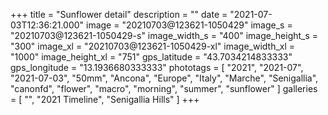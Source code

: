 +++
title = "Sunflower detail"
description = ""
date = "2021-07-03T12:36:21.000"
image = "20210703@123621-1050429"
image_s = "20210703@123621-1050429-s"
image_width_s = "400"
image_height_s = "300"
image_xl = "20210703@123621-1050429-xl"
image_width_xl = "1000"
image_height_xl = "751"
gps_latitude = "43.7034214833333"
gps_longitude = "13.1936680333333"
phototags = [ "2021", "2021-07", "2021-07-03", "50mm", "Ancona", "Europe", "Italy", "Marche", "Senigallia", "canonfd", "flower", "macro", "morning", "summer", "sunflower" ]
galleries = [ "", "2021 Timeline", "Senigallia Hills" ]
+++
